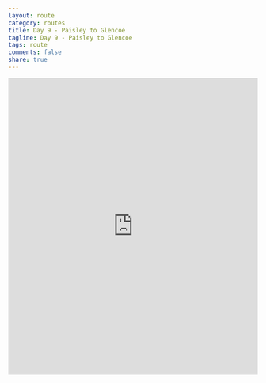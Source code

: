 ```yaml
---
layout: route
category: routes
title: Day 9 - Paisley to Glencoe
tagline: Day 9 - Paisley to Glencoe
tags: route
comments: false
share: true
---
```


<iframe width='100%' height='600' frameborder='0' src='http://connect.garmin.com:80/course/embed/5593951'></iframe>
